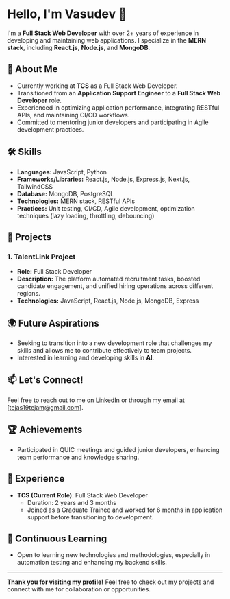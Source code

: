 
# Hello, I'm Vasudev  👋

I'm a **Full Stack Web Developer** with over 2+ years of experience in developing and maintaining web applications. I specialize in the **MERN stack**, including **React.js**, **Node.js**, and **MongoDB**.

## 🌟 About Me
- Currently working at **TCS** as a Full Stack Web Developer.
- Transitioned from an **Application Support Engineer** to a **Full Stack Web Developer** role.
- Experienced in optimizing application performance, integrating RESTful APIs, and maintaining CI/CD workflows.
- Committed to mentoring junior developers and participating in Agile development practices.

## 🛠️ Skills
- **Languages:** JavaScript, Python
- **Frameworks/Libraries:** React.js, Node.js, Express.js, Next.js, TailwindCSS
- **Database:** MongoDB, PostgreSQL
- **Technologies:** MERN stack, RESTful APIs
- **Practices:** Unit testing, CI/CD, Agile development, optimization techniques (lazy loading, throttling, debouncing)

## 🔧 Projects
### 1. **TalentLink Project**
   - **Role:** Full Stack Developer
   - **Description:** The platform automated recruitment tasks, boosted candidate engagement, and unified hiring operations across different regions.
   - **Technologies:** JavaScript, React.js, Node.js, MongoDB, Express



## 🌍 Future Aspirations
- Seeking to transition into a new development role that challenges my skills and allows me to contribute effectively to team projects.
- Interested in learning and developing skills in **AI**.

## 📫 Let's Connect!
Feel free to reach out to me on [LinkedIn](https://www.linkedin.com/in/vasudev-tejam) or through my email at [tejas19tejam@gmail.com].

## 🏆 Achievements
- Participated in QUIC meetings and guided junior developers, enhancing team performance and knowledge sharing.

## 💼 Experience
- **TCS (Current Role)**: Full Stack Web Developer
  - Duration: 2 years and 3 months
  - Joined as a Graduate Trainee and worked for 6 months in application support before transitioning to development.

## 🌱 Continuous Learning
- Open to learning new technologies and methodologies, especially in automation testing and enhancing my backend skills.

---

**Thank you for visiting my profile!** Feel free to check out my projects and connect with me for collaboration or opportunities.


